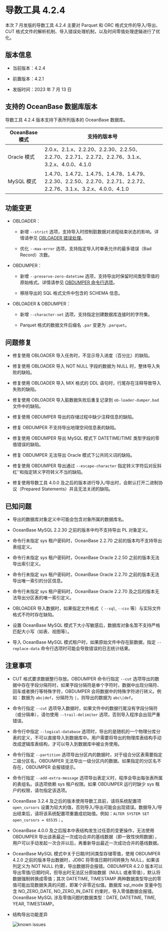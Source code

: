 # 导数工具 4.2.4

本次 7 月发版的导数工具 4.2.4 主要对 Parquet 和 ORC 格式文件的导入/导出、 CUT 格式文件的解析机制、导入错误处理机制，以及时间零值处理逻辑进行了优化。

## 版本信息

* 当前版本：4.2.4

* 前置版本：4.2.1

* 发版时间：2023 年 7 月 13 日

## 支持的 OceanBase 数据库版本

导数工具 4.2.4 版本支持下表所列版本的 OceanBase 数据库。


| OceanBase 模式|支持的版本号|
|-------------------------|--------------------------------------------------------------------------------------------------------|
| Oracle 模式 | 2.0.x、2.1.x、2.2.20、2.2.30、2.2.50、2.2.70、2.2.71、2.2.72、2.2.76、3.1.x、3.2.x、4.0.0、4.1.0                   |
| MySQL 模式  | 1.4.70、1.4.72、1.4.75、1.4.78、1.4.79、2.2.30、2.2.50、2.2.70、2.2.71、2.2.72、2.2.76、3.1.x、3.2.x、4.0.0、4.1.0 |



## 功能变更  

* OBLOADER：

  * 新增 `--strict` 选项，支持导入时控制脏数据对进程结束状态的影响。详情请参见 [OBLOADER 错误处理](../../../500.OBLOADER/501.obloader-error-resolution.md)。

  * 优化 `--max-error` 选项，支持指定导入时单表允许的最多错误（Bad Record）次数。

* OBDUMPER：

  * 新增 `--preserve-zero-datetime` 选项，支持导出时保留时间类型零值的原始格式。详情请参见 [OBDUMPER 命令行选项](../../../600.OBDUMPER/200.obdumper-command-line-options.md)。

  * 移除导出的 SQL 格式文件中包含的 SCHEMA 信息。

* OBLOADER & OBDUMPER：

  * 新增 `--character-set` 选项，支持指定创建数据库连接时的字符集。
  
  * Parquet 格式的数据文件后缀名 `.par` 变更为 `.parquet`。


## 问题修复

  * 修复使用 OBLOADER 导入任务时，不显示导入进度（百分比）的缺陷。

  * 修复使用 OBLOADER 导入 NOT NULL 字段的数据为 NULL 时，整体导入失败的缺陷。

  * 修复使用 OBLOADER 导入 MIX 格式的 DDL 语句时，行尾存在注释导致导入失败的缺陷。

  * 修复使用 OBLOADER 导入脏数据失败后重复记录到 `ob-loader-dumper.bad` 文件中的缺陷。

  * 修复使用 OBDUMPER 导出的存储过程中缺少注释信息的缺陷。

  * 修复 OBDUMPER 不支持导出地理空间信息表的缺陷。

  * 修复使用 OBDUMPER 导出 MySQL 模式下 DATETIME/TIME 类型字段的零值错误的缺陷。

  * 修复 OBDUMPER 无法导出 Oracle 模式下公共同义词的缺陷。

  * 修复使用 OBDUMPER 导出通过 `--escape-character` 指定转义字符后对反斜杠'\'和指定转义字符转义不当的缺陷。

  * 修复使用导数工具 4.0.0 及之后的版本进行导入/导出时，会默认打开二进制协议（Prepared Statements）并且无法关闭的缺陷。

## 已知问题

* 导出的数据库对象定义中可能会包含对象所属的数据库名。

* OceanBase MySQL 2.2.30 之前的版本中均不支持导出 PL 对象定义。

* 命令行未指定 sys 租户密码时，OceanBase 2.2.70 之前的版本均不支持导出表组定义。

* 命令行未指定 sys 租户密码时，OceanBase Oracle 2.2.50 之前的版本无法导出索引定义。

* 命令行未指定 sys 租户密码时，OceanBase Oracle  2.2.70 之前的版本无法导出唯一索引的分区信息。

* 命令行未指定 sys 租户密码时，OceanBase Oracle 2.2.70 及之后的版本无法导出分区表的唯一索引定义。

* OBLOADER 导入数据时，如果指定文件格式（ `--sql`, `--csv` 等）与实际文件格式不符时存在缺陷。

* 设置 OceanBase MySQL 模式下大小写敏感后，数据库对象名暂不支持严格匹配大小写（如表、视图等）。

* 导入 OceanBase MySQL 模式租户时，如果原始文件中存在脏数据，指定 `--replace-data` 命令行选项时可能会导致错误的日志统计结果。



## 注意事项

* CUT 格式要求数据整行存放。OBDUMPER 命令行指定 `--cut` 选项导出的数据中存在字段分隔符时，如果字段分隔符是单个字符时，数据中出现分隔符、回车或者换行等特殊字符，OBDUMPER 会将数据中的特殊字符进行转义。例如：数据为 `abc|def`，分隔符为 `|`，则导出的数据为 `abc\|def`。

* 命令行指定 `--cut` 选项导入数据时，如果文件中的数据行尾没有字段分隔符（或分隔串），请勿使用 `--trail-delimiter` 选项，否则导入程序会出现严重错误。

* 命令行中指定 `--logical-database` 选项时，导出的是随机的一个物理分库分表的定义，不可以直接导入到数据库中。用户需要将导出的物理库表结构手动改成逻辑库表结构，才可以导入到数据库中被业务使用。

* 命令行指定 `--partition` 选项导出分区内的数据时，对于组合分区表需要指定二级分区名，OBDUMPER 无法导出一级分区内的数据。如果指定的分区名不存在，OBDUMPER 会报错提示。

* 命令行指定 `--add-extra-message` 选项导出表定义时，程序会导出每张表所属的表组名。该选项依赖 sys 租户权限。如果 OBDUMPER 运行时缺少 sys 租户的权限，请勿指定该选项。

* OceanBase 3.2.4 及之后的版本使用导数工具前，请将系统配置项 `open_cursors` 设置为较大的值，否则导入/导出可能会出现错误。数据导入/导出结束后，请将该系统配置项重置成初始值。例如：`ALTER SYSTEM SET open_cursors = 65535；`。

* OceanBase 4.0.0 及之后版本中表结构发生过任意的变更操作，无法使用 OBDUMPER 导出该表最近一次成功合并的基线数据（即一致性快照数据），用户可以手动发起一次合并以后，再重新导出最近一次成功合并的基线数据。

* OceanBase MySQL 模式中关于日期/时间类型存储零值，使用 OBDUMPER 4.2.0 之前的版本导出数据时，JDBC 将零值日期时间转换为 NULL，如果该列定义为 NOT NULL 约束，导出数据将会报错。OBDUMPER 4.2.0 版本可以导出零值/日期时间，但导出时无法区分原始数据（NULL 或者零值），默认将数据强制转换成零值；其次 DATETIME, TIMESTAMP 两种数据类型导出的零值可能出现数据失真的问题，即某个非零近似值。数据库 sql_mode 变量中包含 NO_ZERO_DATE, NO_ZERO_IN_DATE 约束时，导入零值数据会报错。OceanBase MySQL 涉及零值问题的数据类型：DATE, DATETIME, TIME, YEAR, TIMESTAMP。

* 结构导出功能差异
  
  ![known issues](https://obbusiness-private.oss-cn-shanghai.aliyuncs.com/doc/img/obloaderobdumper/420/known%20issues.png)
  
